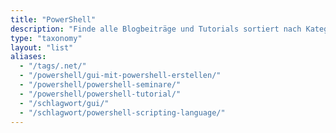 ```yaml
---
title: "PowerShell"
description: "Finde alle Blogbeiträge und Tutorials sortiert nach Kategorie – von PowerShell-Automatisierung über .NET-Entwicklung bis hin zu T-SQL für Datenbankprofis."
type: "taxonomy"
layout: "list"
aliases:
  - "/tags/.net/"
  - "/powershell/gui-mit-powershell-erstellen/"
  - "/powershell/powershell-seminare/"
  - "/powershell/powershell-tutorial/"
  - "/schlagwort/gui/"
  - "/schlagwort/powershell-scripting-language/"
---
```

